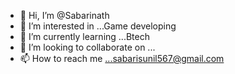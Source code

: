 - 👋 Hi, I’m @Sabarinath 
- 👀 I’m interested in ...Game developing
- 🌱 I’m currently learning ...Btech
- 💞️ I’m looking to collaborate on ...
- 📫 How to reach me ...sabarisunil567@gmail.com

<!---
sabarivichuzz/sabarivichuzz is a ✨ special ✨ repository because its `README.md` (this file) appears on your GitHub profile.
You can click the Preview link to take a look at your changes.
--->
